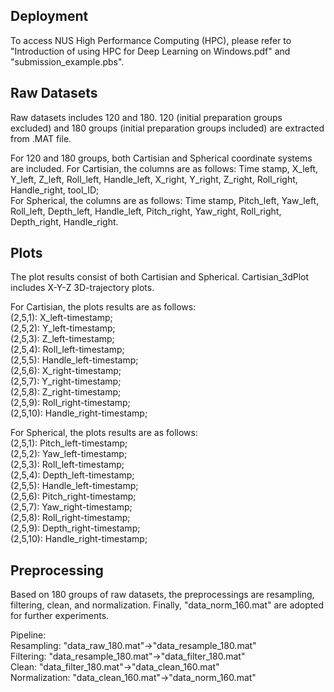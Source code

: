 ## Deployment
To access NUS High Performance Computing (HPC), please refer to "Introduction of using HPC for Deep Learning on Windows.pdf" and "submission_example.pbs".

## Raw Datasets  
Raw datasets includes 120 and 180. 120 (initial preparation groups excluded) and 180 groups (initial preparation groups included) are extracted from .MAT file.

For 120 and 180 groups, both Cartisian and Spherical coordinate systems are included.
For Cartisian, the columns are as follows: Time stamp, X_left, Y_left, Z_left, Roll_left, Handle_left, X_right, Y_right, Z_right, Roll_right, Handle_right, tool_ID;  
For Spherical, the columns are as follows: Time stamp, Pitch_left, Yaw_left, Roll_left, Depth_left, Handle_left, Pitch_right, Yaw_right, Roll_right, Depth_right, Handle_right.

## Plots  
The plot results consist of both Cartisian and Spherical. Cartisian_3dPlot includes X-Y-Z 3D-trajectory plots.   

For Cartisian, the plots results are as follows:  
(2,5,1): X_left-timestamp;  
(2,5,2): Y_left-timestamp;   
(2,5,3): Z_left-timestamp;   
(2,5,4): Roll_left-timestamp;   
(2,5,5): Handle_left-timestamp;   
(2,5,6): X_right-timestamp;   
(2,5,7): Y_right-timestamp;   
(2,5,8): Z_right-timestamp;     
(2,5,9): Roll_right-timestamp;   
(2,5,10): Handle_right-timestamp;   

For Spherical, the plots results are as follows:  
(2,5,1): Pitch_left-timestamp;   
(2,5,2): Yaw_left-timestamp;   
(2,5,3): Roll_left-timestamp;   
(2,5,4): Depth_left-timestamp;   
(2,5,5): Handle_left-timestamp;   
(2,5,6): Pitch_right-timestamp;   
(2,5,7): Yaw_right-timestamp;   
(2,5,8): Roll_right-timestamp;   
(2,5,9): Depth_right-timestamp;   
(2,5,10): Handle_right-timestamp;

## Preprocessing 
Based on 180 groups of raw datasets, the preprocessings are resampling, filtering, clean, and normalization. Finally, "data_norm_160.mat" are adopted for further experiments.

Pipeline:   
Resampling: "data_raw_180.mat"->"data_resample_180.mat"  
Filtering: "data_resample_180.mat"->"data_filter_180.mat"  
Clean: "data_filter_180.mat"->"data_clean_160.mat"  
Normalization: "data_clean_160.mat"->"data_norm_160.mat" 
  
